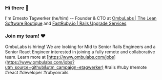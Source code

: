 ### Hi there 👋

I'm Ernesto Tagwerker (he/him) -- Founder & CTO at [OmbuLabs | The Lean Software Boutique](https://www.ombulabs.com?utm_source=github&utm_campaign=etagwerker) and [FastRuby.io | Rails Upgrade Services](https://www.fastruby.io?utm_source=github&utm_campaign=etagwerker)

### Join my team! ❤️

OmbuLabs is hiring! We are looking for Mid to Senior Rails Engineers and a Senior React Engineer interested in joining a fully remote and collaborative team. Learn more at [https://www.ombulabs.com/jobs](https://www.ombulabs.com/jobs?utm_source=github&utm_campaign=etagwerker) #rails #ruby #remote #react #developer #rubyonrails

<!--
**etagwerker/etagwerker** is a ✨ _special_ ✨ repository because its `README.md` (this file) appears on your GitHub profile.

Here are some ideas to get you started:

- 🔭 I’m currently working on ...
- 🌱 I’m currently learning ...
- 👯 I’m looking to collaborate on ...
- 🤔 I’m looking for help with ...
- 💬 Ask me about ...
- 📫 How to reach me: ...
- 😄 Pronouns: ...
- ⚡ Fun fact: ...
-->

